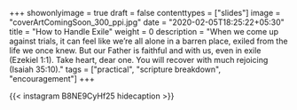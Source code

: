 +++
showonlyimage = true
draft = false
contenttypes = ["slides"]
image = "coverArtComingSoon_300_ppi.jpg"
date = "2020-02-05T18:25:22+05:30"
title = "How to Handle Exile"
weight = 0
description = "When we come up against trials, it can feel like we’re all alone in a barren place, exiled from the life we once knew. But our Father is faithful and with us, even in exile (Ezekiel 1:1). Take heart, dear one. You will recover with much rejoicing (Isaiah 35:10)."
tags = ["practical", "scripture breakdown", "encouragement"]
+++


{{< instagram B8NE9CyHf25 hidecaption >}}
